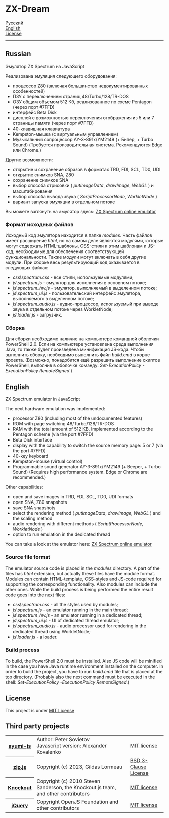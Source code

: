 # ZX-Dream
[Русский](#russian)  
[English](#english)  
[License](#license)

----------

## Russian

Эмулятор ZX Spectrum на JavaScript

Реализована эмуляция следующего оборудования:

- процессор Z80 (включая большинство недокументированных особенностей)
- ПЗУ с переключением страниц 48/Turbo/128/TR-DOS
- ОЗУ общим объемом 512 Кб, реализованное по схеме Pentagon (через порт #7FFD)
- интерфейс Beta Disk
- дисплей с возможностью переключения отображения из 5 или 7 страницы памяти (через порт #7FFD)
- 40-клавишная клавиатура
- Kempston-мышка (с виртуальным управлением)
- Музыкальный сопроцессор AY-3-891x/YM2149 (+ Бипер, + Turbo Sound) (Требуется производительная система. Рекомендуются Edge или Chrome.)

Другие возможности:

- открытие и сохранение образов в форматах TRD, FDI, SCL, TD0, UDI
- открытие снимков SNA, Z80
- сохранение снимков SNA
- выбор способа отрисовки ( *putImageData*, *drawImage*, *WebGL* ) и масштабирования
- выбор способа вывода звука ( *ScriptProcessorNode*, *WorkletNode* )
- вариант запуска эмуляции в отдельном потоке


Вы можете взглянуть на эмулятор здесь: [ZX Spectrum online emulator](https://zx.researcher.su/)

### Формат исходных файлов

Исходный код эмулятора находится в папке *modules*. Часть файлов имеет расширение *html*, но на самом деле являются
модулями, которые могут содержать HTML-шаблоны, CSS-стили к этим шаблонам и JS-код, необходимые для обеспечения
соответствующей функциональности. Также модули могут включать в себя другие модули. При сборке весь результирующий
код оказывается в следующих файлах: 
- *css\spectrum.css* - все стили, используемые модулями;
- *js\spectrum.js* - эмулятор для исполнения в основном потоке;
- *js\spectrum_hw.js* - эмулятор, выполняемый в выделенном потоке;
- *js\spectrum_ui.js* - пользовательский интерфейс эмулятора, выполняемого в выделенном потоке;
- *js\spectrum_audio.js* - аудио-процессор, используемый при выводе звука в отдельном потоке через WorkletNode;
- *js\loader.js* - загрузчик.

### Сборка

Для сборки необходимо наличие на компьютере командной оболочки PowerShell 2.0. Если на компьютере установлена среда
выполнения Java, то также будет произведена минификация JS-кода. Чтобы выполнить сборку,
необходимо выполнить файл *build.cmd* в корне проекта. (Возможно, понадобится ещё разрешить выполнение скиптов 
PowerShell, выполнив в оболочке команду: *Set-ExecutionPolicy -ExecutionPolicy RemoteSigned*.)


## English

ZX Spectrum emulator in JavaScript

The next hardware emulation was implemented:

- processor Z80 (including most of the undocumented features)
- ROM with page switching 48/Turbo/128/TR-DOS
- RAM with the total amount of 512 KB. Implemented according to the Pentagon scheme (via the port #7FFD)
- Beta Disk interface
- display with the capability to switch the source memory page: 5 or 7 (via the port #7FFD)
- 40-key keyboard
- Kempston-mouse (virtual control)
- Programmable sound generator AY-3-891x/YM2149 (+ Beeper, + Turbo Sound) (Requires high performance system. Edge or Chrome are recommended.)

Other capabilities:

- open and save images in TRD, FDI, SCL, TD0, UDI formats
- open SNA, Z80 snapshots
- save SNA snapshots
- select the rendering method ( *putImageData*, *drawImage*, *WebGL* ) and the scaling method
- audio rendering with different methods ( *ScriptProcessorNode*, *WorkletNode* )
- option to run emulation in the dedicated thread

You can take a look at the emulator here: [ZX Spectrum online emulator](https://zx.researcher.su/)

### Source file format

The emulator source code is placed in the *modules* directory. A part of the files has *html* extension, but 
actually these files have the module format. Modules can contain HTML-template, CSS-styles and JS-code required for 
supporting the corresponding functionality. Also modules can include the other ones. While the build process is 
being performed the entire result code goes into the next files:
- *css\spectrum.css* - all the styles used by modules;
- *js\spectrum.js* - an emulator running in the main thread;
- *js\spectrum_hw.js* - an emulator running in a dedicated thread;
- *js\spectrum_ui.js* - UI of dedicated thread emulator;
- *js\spectrum_audio.js* - audio processor used for rendering in the dedicated thread using WorkletNode;
- *js\loader.js* - a loader.

### Build process

To build, the PowerShell 2.0 must be installed. Also JS code will be minified in the case you have
Java runtime environment installed on the computer. In order to build the project, you have to run *build.cmd* 
file that is placed at the top directory. (Probably also the next command must be executed in the shell: 
*Set-ExecutionPolicy -ExecutionPolicy RemoteSigned*.)

## License

This project is under [MIT License](LICENSE)

## Third party projects

<table>
    <tr><th><a href='https://github.com/alexanderk23/ayumi-js'>ayumi-js</a></th><td>Author: Peter Sovietov<br />Javascript version: Alexander Kovalenko</td><td><a href='https://raw.githubusercontent.com/alexanderk23/ayumi-js/master/LICENSE'>MIT license</a></td></tr>
    <tr><th><a href="https://gildas-lormeau.github.io/zip.js/">zip.js</a></th><td>Copyright (c) 2023, Gildas Lormeau</td><td><a href="https://raw.githubusercontent.com/gildas-lormeau/zip.js/master/LICENSE">BSD 3-Clause License</a></td></tr>
    <tr><th><a href='https://knockoutjs.com/'>Knockout</a></th><td>Copyright (c) 2010 Steven Sanderson, the Knockout.js team, and other contributors</td><td><a href='https://raw.githubusercontent.com/knockout/knockout/master/LICENSE'>MIT license</a></td></tr>
    <tr><th><a href='https://jquery.com/'>jQuery</a></th><td>Copyright OpenJS Foundation and other contributors</td><td><a href='https://raw.githubusercontent.com/jquery/jquery/main/LICENSE.txt'>MIT license</a></td></tr>
</table>
